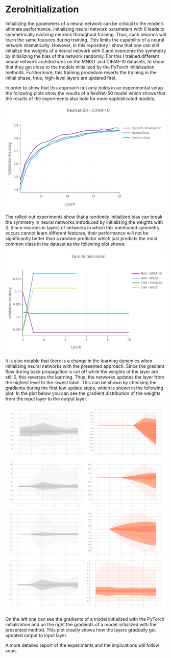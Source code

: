 # ZeroInitialization

Initializing the parameters of a neural network can be critical to the model’s ultimate performance. Initializing neural
network parameters with 0 leads to symmetrically evolving neurons throughout training. Thus, such neurons will learn the
same features during training. This limits the capability of a neural network dramatically. However, in this repository
I show that one can still initialize the weights of a neural network with 0 and overcome the symmetry by initializing
the bias of the network randomly. For this I trained different neural network architectures on the MNIST and CIFAR-10
datasets, to show that they get close to the models initialized by the PyTorch initialization methods. Furthermore, this
training procedure reverts the training in the initial phase, thus, high-level layers are updated first.

In order to show that this approach not only holds in an experimental setup the following plots show the results of a
ResNet-50 model which shows that the results of the experiments also hold for more sophisticated models.

![ResNet-50 on CIFAR-10 results](./images/resnet-cifar.png)

The rolled-out experiments show that a randomly initialized bias can break the symmetry in neural networks introduced by
initializing the weights with 0. Since neurons in layers of networks in which this mentioned symmetry occurs cannot
learn different features, their performance will not be significantly better than a random predictor which just predicts
the most common class in the dataset as the following plot shows.

![Zero initialization results](./images/zero.png)

It is also notable that there is a change in the learning dynamics when initializing neural networks with the presented
approach. Since the gradient flow during back propagation is cut off while the weights of the layer are still 0, this
reverses the learning. Thus, the networks updates the layer from the highest level to the lowest label. This can be
shown by checking the gradients during the first few update steps, which is shown in the following plot. In the plot
below you can see the gradient distribution of the weights from the input layer to the output layer.

![Learning dynamics change](./images/gradient.png)

On the left one can see the gradients of a model initialized with the PyTorch initialization and on the right the
gradients of a model initialized with the presented method. This plot clearly shows how the layers gradually get updated
output to input layer.

A more detailed report of the experiments and the implications will follow soon. 
